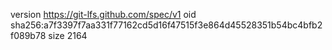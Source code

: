 version https://git-lfs.github.com/spec/v1
oid sha256:a7f3397f7aa331f77162cd5d16f47515f3e864d45528351b54bc4bfb2f089b78
size 2164

